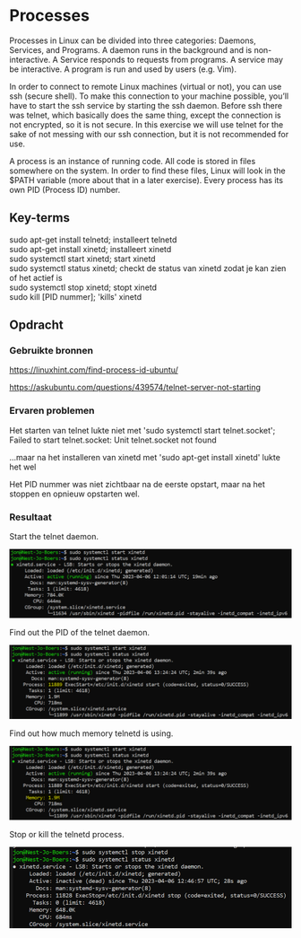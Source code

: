 # Processes

Processes in Linux can be divided into three categories: Daemons, Services, and Programs.
A daemon runs in the background and is non-interactive. A Service responds to requests from programs. A service may be interactive. A program is run and used by users (e.g. Vim).

In order to connect to remote Linux machines (virtual or not), you can use ssh (secure shell). To make this connection to your machine possible, you’ll have to start the ssh service by starting the ssh daemon. Before ssh there was telnet, which basically does the same thing, except the connection is not encrypted, so it is not secure. In this exercise we will use telnet for the sake of not messing with our ssh connection, but it is not recommended for use.

A process is an instance of running code. All code is stored in files somewhere on the system. In order to find these files, Linux will look in the $PATH variable (more about that in a later exercise). Every process has its own PID (Process ID) number.

## Key-terms

sudo apt-get install telnetd; installeert telnetd  
sudo apt-get install xinetd; installeert xinetd  
sudo systemctl start xinetd; start xinetd  
sudo systemctl status xinetd; checkt de status van xinetd zodat je kan zien of het actief is  
sudo systemctl stop xinetd; stopt xinetd  
sudo kill [PID nummer]; 'kills' xinetd  

## Opdracht
### Gebruikte bronnen

https://linuxhint.com/find-process-id-ubuntu/

https://askubuntu.com/questions/439574/telnet-server-not-starting

### Ervaren problemen

Het starten van telnet lukte niet met 'sudo systemctl start telnet.socket';
Failed to start telnet.socket: Unit telnet.socket not found

...maar na het installeren van xinetd met 'sudo apt-get install xinetd' lukte het wel

Het PID nummer was niet zichtbaar na de eerste opstart, maar na het stoppen en opnieuw opstarten wel.

### Resultaat

Start the telnet daemon.

![vraag1](../00_includes/Processes1.PNG)

Find out the PID of the telnet daemon.

![vraag2](../00_includes/Processes2.PNG)

Find out how much memory telnetd is using.

![vraag3](../00_includes/Processes3.PNG)

Stop or kill the telnetd process.

![vraag4](../00_includes/Processes4.PNG)

